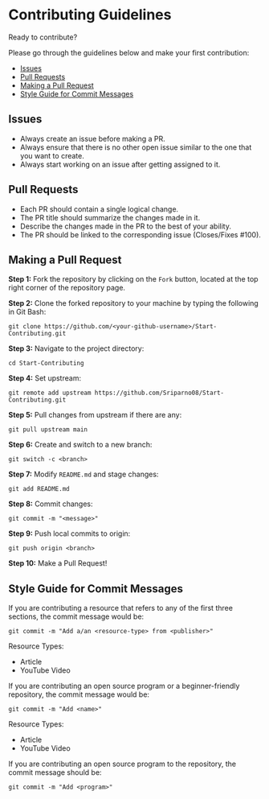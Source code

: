 # Contributing Guidelines

Ready to contribute?

Please go through the guidelines below and make your first contribution:

- [Issues](#issues)
- [Pull Requests](#pull-requests)
- [Making a Pull Request](#making-a-pull-request)
- [Style Guide for Commit Messages](#style-guide-for-commit-messages)

## Issues

- Always create an issue before making a PR.
- Always ensure that there is no other open issue similar to the one that you want to create.
- Always start working on an issue after getting assigned to it.

## Pull Requests

- Each PR should contain a single logical change.
- The PR title should summarize the changes made in it.
- Describe the changes made in the PR to the best of your ability.
- The PR should be linked to the corresponding issue (Closes/Fixes #100).

## Making a Pull Request

**Step 1:** Fork the repository by clicking on the `Fork` button, located at the top right corner of the repository page.

**Step 2:** Clone the forked repository to your machine by typing the following in Git Bash:

```
git clone https://github.com/<your-github-username>/Start-Contributing.git
```

**Step 3:** Navigate to the project directory:

```
cd Start-Contributing
```

**Step 4:** Set upstream:

```
git remote add upstream https://github.com/Sriparno08/Start-Contributing.git
```

**Step 5:** Pull changes from upstream if there are any:

```
git pull upstream main
```

**Step 6:** Create and switch to a new branch:

```
git switch -c <branch>
```

**Step 7:** Modify `README.md` and stage changes:

```
git add README.md
```

**Step 8:** Commit changes:

```
git commit -m "<message>"
```

**Step 9:** Push local commits to origin:

```
git push origin <branch>
```

**Step 10:** Make a Pull Request!

## Style Guide for Commit Messages
  
If you are contributing a resource that refers to any of the first three sections, the commit message would be:

```
git commit -m "Add a/an <resource-type> from <publisher>"
```

Resource Types:

- Article
- YouTube Video

If you are contributing an open source program or a beginner-friendly repository, the commit message would be:

```
git commit -m "Add <name>"
```

Resource Types:

- Article
- YouTube Video

If you are contributing an open source program to the repository, the commit message should be:
```
git commit -m "Add <program>"
